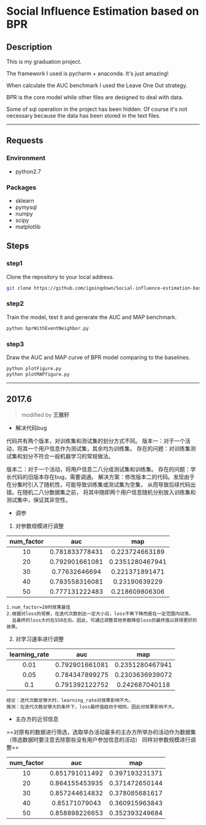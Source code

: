 # Social Influence Estimation based on BPR

## Description

This is my graduation project.

The framework I used is pycharm + anaconda. It's just amazing!

When calculate the AUC benchmark I used the Leave One Out strategy.

BPR is the core model while other files are designed to deal with data.

Some of sql operation in the project has been hidden. 
Of course it's not necessary because the data has been stored in the text files. 


---

## Requests

### Environment
* python2.7

### Packages
* sklearn
* pymysql
* numpy
* scipy
* matplotlib

## Steps

### step1
Clone the repository to your local address.
```bash
git clone https://github.com/igoingdown/Social-influence-estimation-based-on-BPR.git
```

### step2
Train the model, test it and generate the AUC and MAP benchmark.
```bash
python bprWithEventNeighbor.py
```

### step3
Draw the AUC and MAP curve of BPR model comparing to the baselines.
```bash
python plotFigure.py
python plotMAPfigure.py
```

---

## 2017.6
> modified by **王雅轩**

* 解决代码bug

代码共有两个版本，对训练集和测试集的划分方式不同。
版本一：对于一个活动，将其一个用户信息作为测试集，其余均为训练集。
存在的问题：对训练集测试集和划分不符合一般机器学习的常规做法。

版本二：对于一个活动，将用户信息二八分成测试集和训练集。
存在的问题：学长代码的旧版本存在bug，需要调通。
解决方案：修改版本二的代码。发现由于在分集时引入了随机性，可能导致训练集或测试集为空集，
从而导致后续代码出错。在随机二八分数据集之前，
将其中随即两个用户信息随机分别放入训练集和测试集中，保证其非空性。

* 调参
1.	对参数规模进行调整

| num_factor | auc | map |
|:-----:|:-----:|:-----:|
| 10  | 0.781833778431 | 0.223724663189  |
| 20  | 0.792901661081 | 0.2351280467941 |
| 30  | 0.77632646694  | 0.221371891471  |
| 40  | 0.783558316081 | 0.23190639229   |
| 50  | 0.777131222483 | 0.218609806306  |

```
1.num_factor=20时效果最佳
2.根据对loss的观察，在迭代次数到达一定大小后，loss不再下降而是在一定范围内动荡，
  且最终的loss大约在550左右。因此，可通过调整其他参数降低loss的最终值以获得更好的效果。

```

2. 对学习速率进行调整

| learning_rate | auc | map |
|:-----:|:-----:|:-----:|
| 0.01  |  0.792901661081 | 0.2351280467941 |
| 0.05  |  0.784347899275 | 0.2303636939072 |
| 0.1   |  0.791392122752 | 0.242687040118 |

```
结论：迭代次数足够大时，learning_rate对效果影响不大。
推测：在迭代次数足够大的条件下，loss最终值趋向于相同，因此对效果影响不大。

```

* 主办方的近邻信息

==对原有的数据进行筛选，选取举办活动最多的主办方所举办的活动作为数据集（筛选数据时要注意去除那些没有用户参加信息的活动）
同样对参数规模进行调整==


| num_factor | auc | map |
|:-----:|:-----:|:-----:|
|10 | 0.851791011492 | 0.397193231371
|20 | 0.864155453935 | 0.371472650144
|30 | 0.857244614832 | 0.378085681617
|40 | 0.85171079043  |  0.360915963843
|50 | 0.858898226653 | 0.352393249684




















